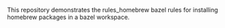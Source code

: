 This repository demonstrates the rules_homebrew bazel rules for installing homebrew packages in a bazel workspace.
